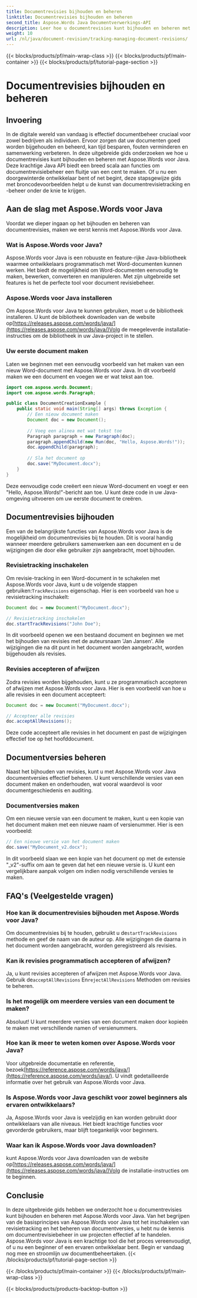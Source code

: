 ```yaml
---
title: Documentrevisies bijhouden en beheren
linktitle: Documentrevisies bijhouden en beheren
second_title: Aspose.Words Java Documentverwerkings-API
description: Leer hoe u documentrevisies kunt bijhouden en beheren met Aspose.Words voor Java in deze uitgebreide gids. Krijg stapsgewijze instructies en broncodevoorbeelden.
weight: 10
url: /nl/java/document-revision/tracking-managing-document-revisions/
---
```


{{< blocks/products/pf/main-wrap-class >}}
{{< blocks/products/pf/main-container >}}
{{< blocks/products/pf/tutorial-page-section >}}

# Documentrevisies bijhouden en beheren


## Invoering

In de digitale wereld van vandaag is effectief documentbeheer cruciaal voor zowel bedrijven als individuen. Ervoor zorgen dat uw documenten goed worden bijgehouden en beheerd, kan tijd besparen, fouten verminderen en samenwerking verbeteren. In deze uitgebreide gids onderzoeken we hoe u documentrevisies kunt bijhouden en beheren met Aspose.Words voor Java. Deze krachtige Java API biedt een breed scala aan functies om documentrevisiebeheer een fluitje van een cent te maken. Of u nu een doorgewinterde ontwikkelaar bent of net begint, deze stapsgewijze gids met broncodevoorbeelden helpt u de kunst van documentrevisietracking en -beheer onder de knie te krijgen.

## Aan de slag met Aspose.Words voor Java

Voordat we dieper ingaan op het bijhouden en beheren van documentrevisies, maken we eerst kennis met Aspose.Words voor Java.

### Wat is Aspose.Words voor Java?

Aspose.Words voor Java is een robuuste en feature-rijke Java-bibliotheek waarmee ontwikkelaars programmatisch met Word-documenten kunnen werken. Het biedt de mogelijkheid om Word-documenten eenvoudig te maken, bewerken, converteren en manipuleren. Met zijn uitgebreide set features is het de perfecte tool voor document revisiebeheer.

### Aspose.Words voor Java installeren

 Om Aspose.Words voor Java te kunnen gebruiken, moet u de bibliotheek installeren. U kunt de bibliotheek downloaden van de website op[https://releases.aspose.com/words/java/](https://releases.aspose.com/words/java/)Volg de meegeleverde installatie-instructies om de bibliotheek in uw Java-project in te stellen.

### Uw eerste document maken

Laten we beginnen met een eenvoudig voorbeeld van het maken van een nieuw Word-document met Aspose.Words voor Java. In dit voorbeeld maken we een document en voegen we er wat tekst aan toe.

```java
import com.aspose.words.Document;
import com.aspose.words.Paragraph;

public class DocumentCreationExample {
    public static void main(String[] args) throws Exception {
        // Een nieuw document maken
        Document doc = new Document();
        
        // Voeg een alinea met wat tekst toe
        Paragraph paragraph = new Paragraph(doc);
        paragraph.appendChild(new Run(doc, "Hello, Aspose.Words!"));
        doc.appendChild(paragraph);
        
        // Sla het document op
        doc.save("MyDocument.docx");
    }
}
```

Deze eenvoudige code creëert een nieuw Word-document en voegt er een "Hello, Aspose.Words!"-bericht aan toe. U kunt deze code in uw Java-omgeving uitvoeren om uw eerste document te creëren.

## Documentrevisies bijhouden

Een van de belangrijkste functies van Aspose.Words voor Java is de mogelijkheid om documentrevisies bij te houden. Dit is vooral handig wanneer meerdere gebruikers samenwerken aan een document en u de wijzigingen die door elke gebruiker zijn aangebracht, moet bijhouden.

### Revisietracking inschakelen

 Om revisie-tracking in een Word-document in te schakelen met Aspose.Words voor Java, kunt u de volgende stappen gebruiken:`TrackRevisions` eigenschap. Hier is een voorbeeld van hoe u revisietracking inschakelt:

```java
Document doc = new Document("MyDocument.docx");

// Revisietracking inschakelen
doc.startTrackRevisions("John Doe");
```

In dit voorbeeld openen we een bestaand document en beginnen we met het bijhouden van revisies met de auteursnaam 'Jan Jansen'. Alle wijzigingen die na dit punt in het document worden aangebracht, worden bijgehouden als revisies.

### Revisies accepteren of afwijzen

Zodra revisies worden bijgehouden, kunt u ze programmatisch accepteren of afwijzen met Aspose.Words voor Java. Hier is een voorbeeld van hoe u alle revisies in een document accepteert:

```java
Document doc = new Document("MyDocument.docx");

// Accepteer alle revisies
doc.acceptAllRevisions();
```

Deze code accepteert alle revisies in het document en past de wijzigingen effectief toe op het hoofddocument.

## Documentversies beheren

Naast het bijhouden van revisies, kunt u met Aspose.Words voor Java documentversies effectief beheren. U kunt verschillende versies van een document maken en onderhouden, wat vooral waardevol is voor documentgeschiedenis en auditing.

### Documentversies maken

Om een nieuwe versie van een document te maken, kunt u een kopie van het document maken met een nieuwe naam of versienummer. Hier is een voorbeeld:

```java
// Een nieuwe versie van het document maken
doc.save("MyDocument_v2.docx");
```

In dit voorbeeld slaan we een kopie van het document op met de extensie "_v2"-suffix om aan te geven dat het een nieuwe versie is. U kunt een vergelijkbare aanpak volgen om indien nodig verschillende versies te maken.

## FAQ's (Veelgestelde vragen)

### Hoe kan ik documentrevisies bijhouden met Aspose.Words voor Java?

 Om documentrevisies bij te houden, gebruikt u de`startTrackRevisions` methode en geef de naam van de auteur op. Alle wijzigingen die daarna in het document worden aangebracht, worden geregistreerd als revisies.

### Kan ik revisies programmatisch accepteren of afwijzen?

 Ja, u kunt revisies accepteren of afwijzen met Aspose.Words voor Java. Gebruik de`acceptAllRevisions` En`rejectAllRevisions` Methoden om revisies te beheren.

### Is het mogelijk om meerdere versies van een document te maken?

Absoluut! U kunt meerdere versies van een document maken door kopieën te maken met verschillende namen of versienummers.

### Hoe kan ik meer te weten komen over Aspose.Words voor Java?

 Voor uitgebreide documentatie en referentie, bezoek[https://reference.aspose.com/words/java/](https://reference.aspose.com/words/java/). U vindt gedetailleerde informatie over het gebruik van Aspose.Words voor Java.

### Is Aspose.Words voor Java geschikt voor zowel beginners als ervaren ontwikkelaars?

Ja, Aspose.Words voor Java is veelzijdig en kan worden gebruikt door ontwikkelaars van alle niveaus. Het biedt krachtige functies voor gevorderde gebruikers, maar blijft toegankelijk voor beginners.

### Waar kan ik Aspose.Words voor Java downloaden?

 kunt Aspose.Words voor Java downloaden van de website op[https://releases.aspose.com/words/java/](https://releases.aspose.com/words/java/)Volg de installatie-instructies om te beginnen.

## Conclusie

In deze uitgebreide gids hebben we onderzocht hoe u documentrevisies kunt bijhouden en beheren met Aspose.Words voor Java. Van het begrijpen van de basisprincipes van Aspose.Words voor Java tot het inschakelen van revisietracking en het beheren van documentversies, u hebt nu de kennis om documentrevisiebeheer in uw projecten effectief af te handelen. Aspose.Words voor Java is een krachtige tool die het proces vereenvoudigt, of u nu een beginner of een ervaren ontwikkelaar bent. Begin er vandaag nog mee en stroomlijn uw documentbeheertaken.
{{< /blocks/products/pf/tutorial-page-section >}}

{{< /blocks/products/pf/main-container >}}
{{< /blocks/products/pf/main-wrap-class >}}

{{< blocks/products/products-backtop-button >}}
